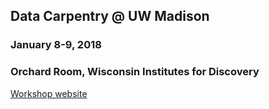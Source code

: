 ## Data Carpentry @ UW Madison
### January 8-9, 2018
### Orchard Room, Wisconsin Institutes for Discovery

[Workshop website](https://uw-madison-aci.github.io/2018-01-08-uwmadison-dc/)
